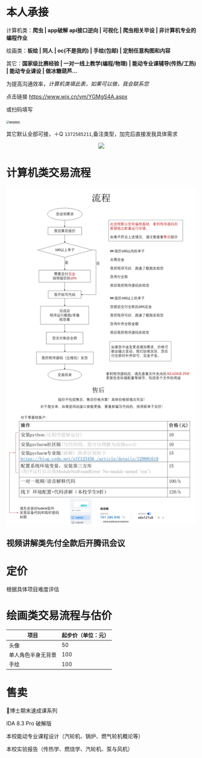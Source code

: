 # 本人承接 

计算机类：**爬虫 | app破解 api接口逆向 | 可视化 | 爬虫相关毕设 | 非计算机专业的编程作业** 

绘画类：**板绘 | 同人 | oc(不是我的) | 手绘(包邮) | 定制任意构图和内容**

其它：**国家级比赛经验 | 一对一线上教学(编程/物理) | 能动专业课辅导(传热/工热) | 能动专业课设 | 做冰糖葫芦...** 

为提高沟通效率，*计算机类填此表，如果可以做，我会联系您*

点击链接    https://www.wjx.cn/vm/YGMgS4A.aspx

或扫码填写

<img src="/_astro/computer_quisionnaire.__1wbl2z.png" alt="啊吧啊吧" style="zoom:50%;" />



<!-- TODO 上线后显示不出图片 正常图片在/_astro目录下 -->


其它默认全部可接，＋Q `1372585211`,备注类型，加完后直接发我具体需求

<div style="text-align: center;">
    <img src="/_astro/qq.bgnoauy1.jpg" style="max-width: 30%; height: auto;" />
</div>


# 计算机类交易流程

![交易须知](shop.assets/交易须知.jpg)


## 视频讲解类先付全款后开腾讯会议

# 定价

根据具体项目难度评估


# 绘画类交易流程与估价



| 项目               | 起步价（单位：元） |
| ------------------ | ------------------ |
| 头像               | 50                 |
| 单人角色半身无背景 | 100                |
| 手绘               | 100                |


# 售卖

🐒博士期末速成课系列

IDA 8.3 Pro 破解版

本校能动专业课程设计（汽轮机、锅炉、燃气轮机概论等）

本校实验报告（传热学、燃烧学、汽轮机、泵与风机）
